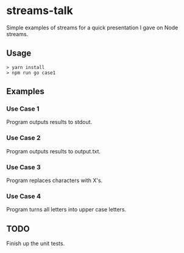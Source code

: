 # streams-talk

Simple examples of streams for a quick presentation I gave on Node streams.

## Usage
```
> yarn install
> npm run go case1
```
## Examples

### Use Case 1

Program outputs results to stdout.

### Use Case 2

Program outputs results to output.txt.

### Use Case 3

Program replaces characters with X's.

### Use Case 4

Program turns all letters into upper case letters.

## TODO

Finish up the unit tests.
